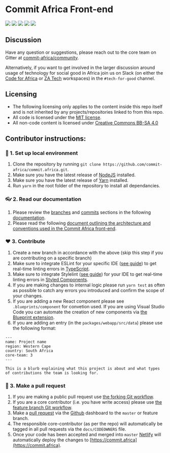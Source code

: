 # Commit Africa Front-end

[![](https://badges.gitter.im/gitterHQ/gitter.png)](https://gitter.im/commit-africa-community/community) [![](https://img.shields.io/badge/slack-@zatech/%23tech%E2%80%92for%E2%80%92good-purple.svg?logo=slack)](https://zatech.github.io) [![](https://img.shields.io/badge/slack-@zatech/%23tech%E2%80%92for%E2%80%92good-purple.svg?logo=slack)](https://docs.google.com/forms/u/1/d/e/1FAIpQLScBPmaH71EuV3HTw-4KSB6x-Xs-6Euf3baSfsMt1wi8n9adkA/viewform)  [![](https://img.shields.io/badge/License-MIT-yellow.svg)](https://opensource.org/licenses/MIT) [![](https://img.shields.io/badge/License-CC%20BY‒SA‒4%2E0-yellow.svg)](https://creativecommons.org/licenses/by-sa/4.0/) 

## Discussion

Have any question or suggestions, please reach out to the core team on Gitter at [commit-africa/community](https://gitter.im/commit-africa-community/community).

Alternatively, if you want to get involved in the larger discussion around usage of technology for social good in Africa join us on Slack (on either the [Code for Africa](https://docs.google.com/forms/u/1/d/e/1FAIpQLScBPmaH71EuV3HTw-4KSB6x-Xs-6Euf3baSfsMt1wi8n9adkA/viewform) or [ZA Tech](https://zatech.github.io) workspaces) in the `#tech-for-good` channel.

## Licensing

* The following licensing only applies to the content inside this repo itself and is not inherited by any projects/repositories linked to from this repo.
* All code is licensed under the [MIT license](https://en.wikipedia.org/wiki/MIT_License).
* All non-code content is licensed under [Creative Commons BB-SA 4.0](https://creativecommons.org/licenses/by-sa/4.0/.)

## Contributor instructions:

### 🌱 1. Set up local environment
1. Clone the repository by running `git clone https://github.com/commit-africa/commit.africa.git`.
2. Make sure you have the latest release of [NodeJS](https://nodejs.org/en/) installed.
3. Make sure you have the latest release of [Yarn](https://yarnpkg.com/en/docs/install) installed.
4. Run `yarn` in the root folder of the repository to install all dependancies.

### 👓 2. Read our documentation
1. Please review the [branches](https://github.com/agis/git-style-guide) and [commits](https://github.com/agis/git-style-guide) sections in the following [documentation](https://github.com/agis/git-style-guide).
3. Please read the following [document outlining the architecture and conventions used in the Commit Africa front-end](https://github.com/commit-africa/commit.africa/blob/master/packages/docs/src/README.md).

### ❤️ 3. Contribute
1. Create a new branch in accordance with the above (skip this step if you are contributing on a specific branch)
2. Make sure to integrate ESLint for your specific IDE ([see guide](https://eslint.org/docs/user-guide/integrations)) to get real-time linting errors in [TypeScript](https://www.typescriptlang.org/).
3. Make sure to integrate Stylelint ([see guide](https://stylelint.io/user-guide/complementary-tools#editor-plugins)) for your IDE to get real-time linting errors in [Styled Components](https://www.styled-components.com/).
4. If you are making changes to internal logic please run `yarn test` as often as possible to catch any errors you introduced and confirm the scope of your changes.
5. If you are adding a new React component please see `.blueprints/component` for convetion used. If you are using Visual Studio Code you can automate the creation of new components via [the Blueprint extension](https://marketplace.visualstudio.com/items?itemName=teamchilla.blueprint).
6. If you are adding an entry (in the `packages/webapp/src/data`) please use the following format:

```
---
name: Project name
region: Western Cape
country: South Africa
core-team: 3
---

This is a blurb explaining what this project is about and what types of contributions the team is looking for.
```

### 🚀 3. Make a pull request
1. If you are making a public pull request use [the forking Git workflow](https://www.atlassian.com/git/tutorials/comparing-workflows/forking-workflow).
2. If you are a core contributor (i.e. you have write access) please use [the feature branch Git workflow](https://www.atlassian.com/git/tutorials/comparing-workflows/feature-branch-workflow).
2. Make a [pull request](https://www.atlassian.com/git/tutorials/making-a-pull-request) via the [Github](https://github.com) dashboard to the `master` or feature branch.
3. The responsible core-contributor (as per the repo) will automatically be tagged in all pull requests via the `docs/CODEOWNERS` file.
4. Once your code has been accepted and merged into `master` [Netlify](https://www.netlify.com/) will automatically deploy the changes to [https://commit.africa](https://commit.africa).
